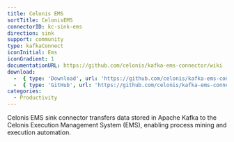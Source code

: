 ```yaml
---
title: Celonis EMS
sortTitle: CelonisEMS
connectorID: kc-sink-ems
direction: sink
support: community
type: kafkaConnect
iconInitial: Ems
iconGradient: 1
documentationURL: https://github.com/celonis/kafka-ems-connector/wiki
download:
  -  { type: 'Download', url: 'https://github.com/celonis/kafka-ems-connector/releases' }
  -  { type: 'GitHub', url: 'https://github.com/celonis/kafka-ems-connector/' }
categories:
  - Productivity
---
```

Celonis EMS sink connector transfers data stored in Apache Kafka to the Celonis Execution Management System (EMS), enabling process mining and execution automation.

